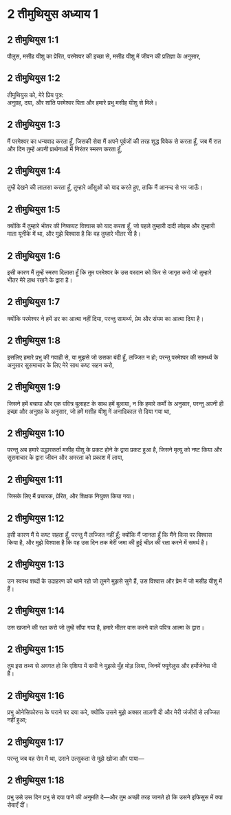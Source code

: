 # 2 तीमुथियुस अध्याय 1

## 2 तीमुथियुस 1:1

पौलुस, मसीह यीशु का प्रेरित, परमेश्वर की इच्छा से, मसीह यीशु में जीवन की प्रतिज्ञा के अनुसार,

## 2 तीमुथियुस 1:2

तीमुथियुस को, मेरे प्रिय पुत्र:  
अनुग्रह, दया, और शांति परमेश्वर पिता और हमारे प्रभु मसीह यीशु से मिले।

## 2 तीमुथियुस 1:3

मैं परमेश्वर का धन्यवाद करता हूँ, जिसकी सेवा मैं अपने पूर्वजों की तरह शुद्ध विवेक से करता हूँ, जब मैं रात और दिन तुम्हें अपनी प्रार्थनाओं में निरंतर स्मरण करता हूँ,

## 2 तीमुथियुस 1:4

तुम्हें देखने की लालसा करता हूँ, तुम्हारे आँसुओं को याद करते हुए, ताकि मैं आनन्द से भर जाऊँ।

## 2 तीमुथियुस 1:5

क्योंकि मैं तुम्हारे भीतर की निष्कपट विश्वास को याद करता हूँ, जो पहले तुम्हारी दादी लोइस और तुम्हारी माता यूनीके में था, और मुझे विश्वास है कि वह तुम्हारे भीतर भी है।

## 2 तीमुथियुस 1:6

इसी कारण मैं तुम्हें स्मरण दिलाता हूँ कि तुम परमेश्वर के उस वरदान को फिर से जागृत करो जो तुम्हारे भीतर मेरे हाथ रखने के द्वारा है।

## 2 तीमुथियुस 1:7

क्योंकि परमेश्वर ने हमें डर का आत्मा नहीं दिया, परन्तु सामर्थ्य, प्रेम और संयम का आत्मा दिया है।

## 2 तीमुथियुस 1:8

इसलिए हमारे प्रभु की गवाही से, या मुझसे जो उसका बंदी हूँ, लज्जित न हो; परन्तु परमेश्वर की सामर्थ्य के अनुसार सुसमाचार के लिए मेरे साथ कष्ट सहन करो,

## 2 तीमुथियुस 1:9

जिसने हमें बचाया और एक पवित्र बुलाहट के साथ हमें बुलाया, न कि हमारे कर्मों के अनुसार, परन्तु अपनी ही इच्छा और अनुग्रह के अनुसार, जो हमें मसीह यीशु में अनादिकाल से दिया गया था,

## 2 तीमुथियुस 1:10

परन्तु अब हमारे उद्धारकर्ता मसीह यीशु के प्रकट होने के द्वारा प्रकट हुआ है, जिसने मृत्यु को नष्ट किया और सुसमाचार के द्वारा जीवन और अमरता को प्रकाश में लाया,

## 2 तीमुथियुस 1:11

जिसके लिए मैं प्रचारक, प्रेरित, और शिक्षक नियुक्त किया गया।

## 2 तीमुथियुस 1:12

इसी कारण मैं ये कष्ट सहता हूँ, परन्तु मैं लज्जित नहीं हूँ; क्योंकि मैं जानता हूँ कि मैंने किस पर विश्वास किया है, और मुझे विश्वास है कि वह उस दिन तक मेरी जमा की हुई चीज़ की रक्षा करने में समर्थ है।

## 2 तीमुथियुस 1:13

उन स्वस्थ शब्दों के उदाहरण को थामे रहो जो तुमने मुझसे सुने हैं, उस विश्वास और प्रेम में जो मसीह यीशु में हैं।

## 2 तीमुथियुस 1:14

उस खजाने की रक्षा करो जो तुम्हें सौंपा गया है, हमारे भीतर वास करने वाले पवित्र आत्मा के द्वारा।

## 2 तीमुथियुस 1:15

तुम इस तथ्य से अवगत हो कि एशिया में सभी ने मुझसे मुँह मोड़ लिया, जिनमें फ्यूगेलुस और हर्मोजेनेस भी हैं।

## 2 तीमुथियुस 1:16

प्रभु ओनेसिफोरुस के घराने पर दया करे, क्योंकि उसने मुझे अक्सर ताज़गी दी और मेरी जंजीरों से लज्जित नहीं हुआ;

## 2 तीमुथियुस 1:17

परन्तु जब वह रोम में था, उसने उत्सुकता से मुझे खोजा और पाया—

## 2 तीमुथियुस 1:18

प्रभु उसे उस दिन प्रभु से दया पाने की अनुमति दे—और तुम अच्छी तरह जानते हो कि उसने इफिसुस में क्या सेवाएँ दीं।
